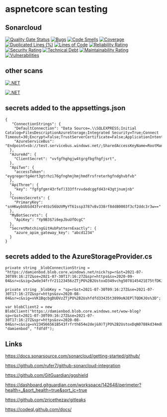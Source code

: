 # aspnetcore scan testing

## Sonarcloud

[![Quality Gate Status](https://sonarcloud.io/api/project_badges/measure?project=damienbod_aspnetcore-scan-testing&metric=alert_status)](https://sonarcloud.io/summary/overall?id=damienbod_aspnetcore-scan-testing)
[![Bugs](https://sonarcloud.io/api/project_badges/measure?project=damienbod_aspnetcore-scan-testing&metric=bugs)](https://sonarcloud.io/summary/overall?id=damienbod_aspnetcore-scan-testing)
[![Code Smells](https://sonarcloud.io/api/project_badges/measure?project=damienbod_aspnetcore-scan-testing&metric=code_smells)](https://sonarcloud.io/summary/overall?id=damienbod_aspnetcore-scan-testing)
[![Coverage](https://sonarcloud.io/api/project_badges/measure?project=damienbod_aspnetcore-scan-testing&metric=coverage)](https://sonarcloud.io/summary/overall?id=damienbod_aspnetcore-scan-testing)
[![Duplicated Lines (%)](https://sonarcloud.io/api/project_badges/measure?project=damienbod_aspnetcore-scan-testing&metric=duplicated_lines_density)](https://sonarcloud.io/summary/overall?id=damienbod_aspnetcore-scan-testing)
[![Lines of Code](https://sonarcloud.io/api/project_badges/measure?project=damienbod_aspnetcore-scan-testing&metric=ncloc)](https://sonarcloud.io/summary/overall?id=damienbod_aspnetcore-scan-testing)
[![Reliability Rating](https://sonarcloud.io/api/project_badges/measure?project=damienbod_aspnetcore-scan-testing&metric=reliability_rating)](https://sonarcloud.io/summary/overall?id=damienbod_aspnetcore-scan-testing)
[![Security Rating](https://sonarcloud.io/api/project_badges/measure?project=damienbod_aspnetcore-scan-testing&metric=security_rating)](https://sonarcloud.io/summary/overall?id=damienbod_aspnetcore-scan-testing)
[![Technical Debt](https://sonarcloud.io/api/project_badges/measure?project=damienbod_aspnetcore-scan-testing&metric=sqale_index)](https://sonarcloud.io/summary/overall?id=damienbod_aspnetcore-scan-testing)
[![Maintainability Rating](https://sonarcloud.io/api/project_badges/measure?project=damienbod_aspnetcore-scan-testing&metric=sqale_rating)](https://sonarcloud.io/summary/overall?id=damienbod_aspnetcore-scan-testing)
[![Vulnerabilities](https://sonarcloud.io/api/project_badges/measure?project=damienbod_aspnetcore-scan-testing&metric=vulnerabilities)](https://sonarcloud.io/summary/overall?id=damienbod_aspnetcore-scan-testing)

## other scans

[![.NET](https://github.com/damienbod/aspnetcore-scan-testing/actions/workflows/dotnet-gitguardian.yml/badge.svg)](https://github.com/damienbod/aspnetcore-scan-testing/actions/workflows/dotnet-gitguardian.yml)

[![.NET](https://github.com/damienbod/aspnetcore-scan-testing/actions/workflows/dotnet-gitleaks.yml/badge.svg)](https://github.com/damienbod/aspnetcore-scan-testing/actions/workflows/dotnet-gitleaks.yml)

## secrets added to the appsettings.json

```
{
   "ConnectionStrings": {
    "DefaultConnection": "Data Source=.\\SQLEXPRESS;Initial Catalog=FilesDescriptionAzureStorage;Integrated Security=True;Connect Timeout=30;Encrypt=False;TrustServerCertificate=False;ApplicationIntent=ReadWrite;MultiSubnetFailover=False",
    "AzureServiceBus": "Endpoint=sb://test.servicebus.windows.net/;SharedAccessKeyName=RootManageSharedAccessKey;SharedAccessKey=h1fdfdgfjnhmcvbtz65h65hn6hgeb"
  },
  "AzureAd": {
    "ClientSecret": "vvfgfhghgjw4tgrgfbgfhgfjsrt",
  },
  "ApiTwo": {
    "accessToken": "eygregertg4ert3gtrhzi76gfnghmjhmjhmdfrsfreterhgfndghvbfvb"
  },
  "ApiThree": {
    "key": "fgfgfgmr43rfef)333ffrvvdedcggfd43r43gtjnumjnb"
  },
  "CosmosSecrets": {
    "PrimaryKey": "snHKwybUbSd43fvr4tbz56bUVMyYT61ssp3787v8v338rf8dd80003f3cf2ddc3r3w=="
  },
  "MyBotSecrets": {
    "ApiKey": "Yp9B3$7i6epJbuUfOcgC"
  },
  "SecretMatchingGitHubPatternExactly": {
    "azure_apim_gateway_key": "abcd1234"
  }
}
```

## secrets added to the AzureStorageProvider.cs

```
private string _blobConnectionString = "https://damienbod.blob.core.windows.net/nick?sp=r&st=2021-07-30T09:16:27Z&se=2021-07-30T17:16:27Z&spr=https&sv=2020-09-04&sr=c&sig=2wde34frfr21123456zZTjPO%2B2UstoxD349vchg5078145421E75tfDKJOs%3D";

private string _blobKey = "sp=r&st=2021-07-30T09:16:27Z&se=2021-07-30T17:16:27Z&spr=https&sv=2020-08-04&sr=c&sig=vVK1BqcbgDUDVzZTjPO%2B2Ushfdfd33435t3899oNJEPlTQDKJOs%3D";

var blobClient2 = new BlobClient("https://damienbod.blob.core.windows.net/wow-blog?sp=r&st=2021-07-30T09:16:27Z&se=2021-07-30T17:16:27Z&spr=https&sv=2020-08-04&sr=c&sig=vV234566561B543frfrth654e2dej&9)TjPO%2B2UstoxDqN0788kd34md875WdDuPl98w23KJOs%3D", "damienbod", "fdfdf");

```

## Links

https://docs.sonarsource.com/sonarcloud/getting-started/github/

https://github.com/rufer7/github-sonarcloud-integration

https://github.com/GitGuardian/ggshield

https://dashboard.gitguardian.com/workspace/142648/perimeter?health=_&sort_health=true&sort_ic=true

https://github.com/zricethezav/gitleaks

https://codeql.github.com/docs/
